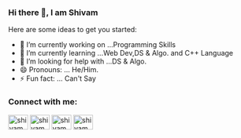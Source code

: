 ### Hi there 👋, I am Shivam
Here are some ideas to get you started:

- 🔭 I’m currently working on ...Programming Skills
- 🌱 I’m currently learning ...Web Dev,DS & Algo. and C++ Language
- 🤔 I’m looking for help with ...DS & Algo.
- 😄 Pronouns: ... He/Him.
- ⚡ Fun fact: ... Can't Say
<h3 align="left">Connect with me:</h3>
<p align="left">
<a href="www.linkedin.com/in/shivam-gupta-3628641bb" target="blank"><img align="center" src="https://cdn.jsdelivr.net/npm/simple-icons@3.0.1/icons/linkedin.svg" alt="shivamgupta" height="30" width="40" /></a>
<a href="https://www.hackerrank.com/shivamg_05" target="blank"><img align="center" src="https://cdn.jsdelivr.net/npm/simple-icons@3.0.1/icons/hackerrank.svg" alt="shivamg_05" height="30" width="40" /></a>
<a href="https://www.codechef.com/users/shivamg_05" target="blank"><img align="center" src="https://cdn.jsdelivr.net/npm/simple-icons@3.0.1/icons/codechef.svg" alt="shivamg_05" height="30" width="40" /></a>
<a href="skg050210@gmail.com" target="blank"><img align="center" src="https://cdn.jsdelivr.net/npm/simple-icons@3.0.1/icons/gmail.svg" alt="shivamg_05" height="30" width="40" /></a>  
